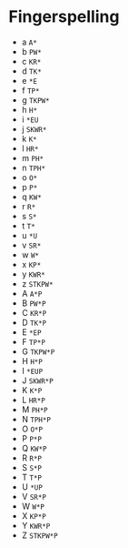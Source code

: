 # Fingerspelling

* a `A*`
* b `PW*`
* c `KR*`
* d `TK*`
* e `*E`
* f `TP*`
* g `TKPW*`
* h `H*`
* i `*EU`
* j `SKWR*`
* k `K*`
* l `HR*`
* m `PH*`
* n `TPH*`
* o `O*`
* p `P*`
* q `KW*`
* r `R*`
* s `S*`
* t `T*`
* u `*U`
* v `SR*`
* w `W*`
* x `KP*`
* y `KWR*`
* z `STKPW*`
* A `A*P`
* B `PW*P`
* C `KR*P`
* D `TK*P`
* E `*EP`
* F `TP*P`
* G `TKPW*P`
* H `H*P`
* I `*EUP`
* J `SKWR*P`
* K `K*P`
* L `HR*P`
* M `PH*P`
* N `TPH*P`
* O `O*P`
* P `P*P`
* Q `KW*P`
* R `R*P`
* S `S*P`
* T `T*P`
* U `*UP`
* V `SR*P`
* W `W*P`
* X `KP*P`
* Y `KWR*P`
* Z `STKPW*P`
